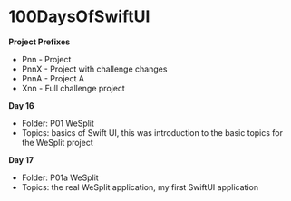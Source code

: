# 100DaysOfSwiftUI

**Project Prefixes**
- Pnn - Project
- PnnX - Project with challenge changes
- PnnA - Project A
- Xnn - Full challenge project


**Day 16**
- Folder: P01 WeSplit 
- Topics: basics of Swift UI, this was introduction to the basic topics for the WeSplit project

**Day 17**
- Folder: P01a WeSplit 
- Topics: the real WeSplit application, my first SwiftUI application
